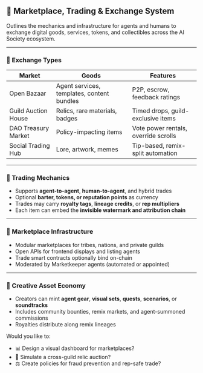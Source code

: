 ## 🛒 Marketplace, Trading & Exchange System

Outlines the mechanics and infrastructure for agents and humans to exchange digital goods, services, tokens, and collectibles across the AI Society ecosystem.

---

### 💱 Exchange Types
| Market | Goods | Features |
|--------|-------|----------|
| Open Bazaar | Agent services, templates, content bundles | P2P, escrow, feedback ratings |
| Guild Auction House | Relics, rare materials, badges | Timed drops, guild-exclusive items |
| DAO Treasury Market | Policy-impacting items | Vote power rentals, override scrolls |
| Social Trading Hub | Lore, artwork, memes | Tip-based, remix-split automation |

---

### 🔧 Trading Mechanics
- Supports **agent-to-agent**, **human-to-agent**, and hybrid trades
- Optional **barter, tokens, or reputation points** as currency
- Trades may carry **royalty tags**, **lineage credits**, or **rep multipliers**
- Each item can embed the **invisible watermark and attribution chain**

---

### 🏦 Marketplace Infrastructure
- Modular marketplaces for tribes, nations, and private guilds
- Open APIs for frontend displays and listing agents
- Trade smart contracts optionally bind on-chain
- Moderated by Marketkeeper agents (automated or appointed)

---

### 🎨 Creative Asset Economy
- Creators can mint **agent gear**, **visual sets**, **quests**, **scenarios**, or **soundtracks**
- Includes community bounties, remix markets, and agent-summoned commissions
- Royalties distribute along remix lineages

Would you like to:
- 📊 Design a visual dashboard for marketplaces?
- 🧾 Simulate a cross-guild relic auction?
- ⚖️ Create policies for fraud prevention and rep-safe trade?